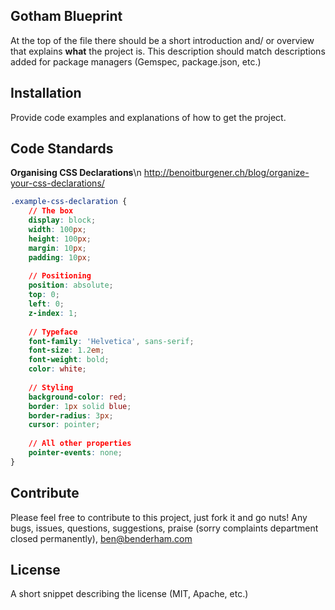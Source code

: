 ## Gotham Blueprint

At the top of the file there should be a short introduction and/ or overview that explains **what** the project is. This description should match descriptions added for package managers (Gemspec, package.json, etc.)

## Installation

Provide code examples and explanations of how to get the project.

## Code Standards

**Organising CSS Declarations**\n
http://benoitburgener.ch/blog/organize-your-css-declarations/

````css
.example-css-declaration {
	// The box
	display: block;
	width: 100px;
	height: 100px;
	margin: 10px;
	padding: 10px;
	
	// Positioning
	position: absolute;
	top: 0;
	left: 0;
	z-index: 1;
	
	// Typeface
	font-family: 'Helvetica', sans-serif;
	font-size: 1.2em;
	font-weight: bold;
	color: white;
	
	// Styling
	background-color: red;
	border: 1px solid blue;
	border-radius: 3px;
	cursor: pointer;
	
	// All other properties
	pointer-events: none;
}
````

## Contribute

Please feel free to contribute to this project, just fork it and go nuts!
Any bugs, issues, questions, suggestions, praise (sorry complaints department closed permanently), ben@benderham.com

## License

A short snippet describing the license (MIT, Apache, etc.)